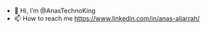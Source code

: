 - 👋 Hi, I’m @AnasTechnoKing
- 📫 How to reach me https://www.linkedin.com/in/anas-aljarrah/

<!---
AnasTechnoKing/AnasTechnoKing is a ✨ special ✨ repository because its `README.md` (this file) appears on your GitHub profile.
You can click the Preview link to take a look at your changes.
--->
